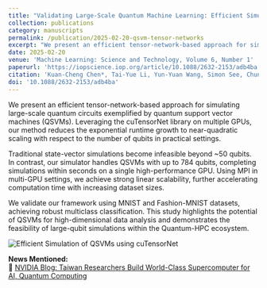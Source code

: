 ```yaml
---
title: "Validating Large-Scale Quantum Machine Learning: Efficient Simulation of Quantum Support Vector Machines Using Tensor Networks"
collection: publications
category: manuscripts
permalink: /publication/2025-02-20-qsvm-tensor-networks
excerpt: "We present an efficient tensor-network-based approach for simulating large-scale quantum support vector machines (QSVMs), scaling to hundreds of qubits using cuTensorNet and MPI for multi-GPU acceleration."
date: 2025-02-20
venue: 'Machine Learning: Science and Technology, Volume 6, Number 1'
paperurl: 'https://iopscience.iop.org/article/10.1088/2632-2153/adb4ba'
citation: 'Kuan-Cheng Chen*, Tai-Yue Li, Yun-Yuan Wang, Simon See, Chun-Chieh Wang, Robert Wille, Nan-Yow Chen, An-Cheng Yang, Chun-Yu Lin (2025). &quot;Validating Large-Scale Quantum Machine Learning: Efficient Simulation of Quantum Support Vector Machines Using Tensor Networks.&quot; <i>Machine Learning: Science and Technology</i>, 6(1), 015047. DOI: 10.1088/2632-2153/adb4ba'
doi: '10.1088/2632-2153/adb4ba'
---
```

We present an efficient tensor-network-based approach for simulating large-scale quantum circuits exemplified by quantum support vector machines (QSVMs). Leveraging the cuTensorNet library on multiple GPUs, our method reduces the exponential runtime growth to near-quadratic scaling with respect to the number of qubits in practical settings.

Traditional state-vector simulations become infeasible beyond ~50 qubits. In contrast, our simulator handles QSVMs with up to 784 qubits, completing simulations within seconds on a single high-performance GPU. Using MPI in multi-GPU settings, we achieve strong linear scalability, further accelerating computation time with increasing dataset sizes.

We validate our framework using MNIST and Fashion-MNIST datasets, achieving robust multiclass classification. This study highlights the potential of QSVMs for high-dimensional data analysis and demonstrates the feasibility of large-qubit simulations within the Quantum-HPC ecosystem.

![Efficient Simulation of QSVMs using cuTensorNet](https://louisanity.github.io/images/cutn-qsvm.jpeg)

**News Mentioned:**  
🔗 [NVIDIA Blog: Taiwan Researchers Build World-Class Supercomputer for AI, Quantum Computing](https://blogs.nvidia.com/blog/taiwan-research-supercomputer/)
